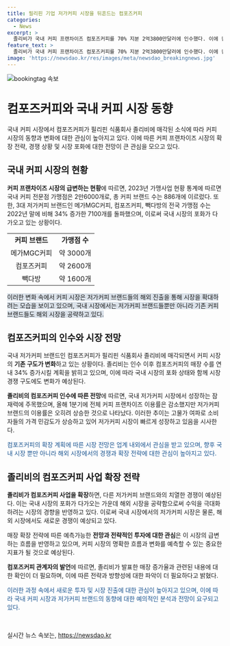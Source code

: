 ```yaml
---
title: 필리핀 기업 저가커피 시장을 뒤흔드는 컴포즈커피
categories:
  - News
excerpt: >
  졸리비가 국내 커피 프랜차이즈 컴포즈커피를 70% 지분 2억3800만달러에 인수했다. 이에 컴포즈커피의 매장 수가 연내 34% 증가할 것으로 전망되며, 국내 저가커피 시장에서의 경쟁이 뜨거워지고 있다. 경쟁사인 메가MGC커피와 빽다방도 활발한 확장을 이어가고 있으며, 국내 시장의 포화로 인해 해외 시장을 공략하는 움직임도 활발해지고 있다. 이에 따라 컴포즈커피의 확장 계획이 주목되고 있으며, 업계는 국내가 아닌 해외 시장을 공략할 가능성에도 주목하고 있다.
feature_text: >
  졸리비가 국내 커피 프랜차이즈 컴포즈커피를 70% 지분 2억3800만달러에 인수했다. 이에 컴포즈커피의 매장 수가 연내 34% 증가할 것으로 전망되며, 국내 저가커피 시장에서의 경쟁이 뜨거워지고 있다. 경쟁사인 메가MGC커피와 빽다방도 활발한 확장을 이어가고 있으며, 국내 시장의 포화로 인해 해외 시장을 공략하는 움직임도 활발해지고 있다. 이에 따라 컴포즈커피의 확장 계획이 주목되고 있으며, 업계는 국내가 아닌 해외 시장을 공략할 가능성에도 주목하고 있다.
image: 'https://newsdao.kr/res/images/meta/newsdao_breakingnews.jpg'
---
```


<p><img src="https://newsdao.kr/res/images/meta/newsdao_breakingnews.jpg" alt="bookingtag 속보" /></p>

<h1>컴포즈커피와 국내 커피 시장 동향</h1>

<p data-ke-size="size16">국내 커피 시장에서 컴포즈커피가 필리핀 식품회사 졸리비에 매각된 소식에 따라 커피 시장의 동향과 변화에 대한 관심이 높아지고 있다. 이에 따른 커피 프랜차이즈 시장의 확장 전략, 경쟁 상황 및 시장 포화에 대한 전망이 큰 관심을 모으고 있다.</p>

<h2 data-ke-size="size26">국내 커피 시장의 현황</h2>

<p><b>커피 프랜차이즈 시장의 급변하는 현황</b>에 따르면, 2023년 가맹사업 현황 통계에 따르면 국내 커피 전문점 가맹점은 2만6000개로, 총 커피 브랜드 수는 886개에 이르렀다. 또한, 3대 저가커피 브랜드인 메가MGC커피, 컴포즈커피, 빽다방의 전국 가맹점 수는 2022년 말에 비해 34% 증가한 7100개를 돌파했으며, 이로써 국내 시장의 포화가 다가오고 있는 상황이다.</p>

<table>
  <tr>
    <td style="text-align: center; height: 17px;"><b>커피 브랜드</b></td>
    <td style="text-align: center; height: 17px;"><b>가맹점 수</b></td>
  </tr>
  <tr>
    <td style="text-align: center; height: 17px;">메가MGC커피</td>
    <td style="text-align: center; height: 17px;">약 3000개</td>
  </tr>
  <tr>
    <td style="text-align: center; height: 17px;">컴포즈커피</td>
    <td style="text-align: center; height: 17px;">약 2600개</td>
  </tr>
  <tr>
    <td style="text-align: center; height: 17px;">빽다방</td>
    <td style="text-align: center; height: 17px;">약 1600개</td>
  </tr>
</table>

<p><span style="background-color: #21538527;">이러한 변화 속에서 커피 시장은 저가커피 브랜드들의 해외 진출을 통해 시장을 확대하려는 모습을 보이고 있으며, 국내 시장에서는 저가커피 브랜드들뿐만 아니라 기존 커피 브랜드들도 해외 시장을 공략하고 있다.</span></p>

<h2 data-ke-size="size26">컴포즈커피의 인수와 시장 전망</h2>

<p>국내 저가커피 브랜드인 컴포즈커피가 필리핀 식품회사 졸리비에 매각되면서 커피 시장의 <b>기존 구도가 변화</b>하고 있는 상황이다. 졸리비는 인수 이후 컴포즈커피의 매장 수를 연내 34% 증가시킬 계획을 밝히고 있으며, 이에 따라 국내 시장의 포화 상태와 함께 시장 경쟁 구도에도 변화가 예상된다.</p>

<p><b>졸리비의 컴포즈커피 인수에 따른 전망</b>에 따르면, 국내 저가커피 시장에서 성장하는 잠재력에 주목했으며, 올해 1분기에 전체 커피 프랜차이즈 이용률은 감소했지만 저가커피 브랜드의 이용률은 오히려 상승한 것으로 나타났다. 이러한 추이는 고물가 여파로 소비자들의 가격 민감도가 상승하고 있어 저가커피 시장이 빠르게 성장하고 있음을 시사한다.</p>

<p><span style="color: #1a5490;">컴포즈커피의 확장 계획에 따른 시장 전망은 업계 내외에서 관심을 받고 있으며, 향후 국내 시장 뿐만 아니라 해외 시장에서의 경쟁과 확장 전략에 대한 관심이 높아지고 있다.</span></p>

<h2 data-ke-size="size26">졸리비의 컴포즈커피 사업 확장 전략</h2>

<p><b>졸리비가 컴포즈커피 사업을 확장</b>하면, 다른 저가커피 브랜드와의 치열한 경쟁이 예상된다. 이는 국내 시장의 포화가 다가오는 가운데 해외 시장을 공략함으로써 수익을 극대화하려는 시장의 경향을 반영하고 있다. 이로써 국내 시장에서의 저가커피 시장은 물론, 해외 시장에서도 새로운 경쟁이 예상되고 있다.</p>

<p>매장 확장 전략에 따른 예측가능한 <b>전망과 전략적인 투자에 대한 관심</b>은 이 시장의 급변하는 흐름을 반영하고 있으며, 커피 시장의 명확한 흐름과 변화를 예측할 수 있는 중요한 지표가 될 것으로 예상된다.</p>

<p><b>컴포즈커피 관계자의 발언</b>에 따르면, 졸리비가 발표한 매장 증가율과 관련된 내용에 대한 확인이 더 필요하며, 이에 따른 전략과 방향성에 대한 파악이 더 필요하다고 밝혔다.</p>

<p><span style="color: #1a5490;">이러한 과정 속에서 새로운 투자 및 시장 진출에 대한 관심이 높아지고 있으며, 이에 따라 국내 커피 시장과 저가커피 브랜드의 동향에 대한 예의적인 분석과 전망이 요구되고 있다.</span></p>

<p data-ke-size="size16">&nbsp;</p>
실시간 뉴스 속보는, <a href="https://newsdao.kr" rel="dofollow">https://newsdao.kr</a>


